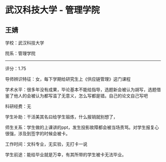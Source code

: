 # 武汉科技大学 - 管理学院

## 王婧

学校：武汉科技大学

院系：管理学院

* * *

评分：1.75

导师辨识特征：女，每下学期给研究生上《供应链管理》这门课程

学术水平：很多年没有成果，毕论基本不能给指导，选题新会被认为胡写，选题借鉴了他人的会被认为都写滥了无意义，怎么写都是错。自己的论文自己写吧

科研经费：无

学生补助：干活美其名曰给学生锻炼，什么报销就别想了，

师生关系：学生做的上课讲的ppt，发生投影故障都会被当场责骂。对学生报复心很强，涉及到签字的时候会被卡。

工作时间：文科专业，无实验，无打卡一说

学生前途：能给毕业就是万幸，有其所带的学生被卡无法毕业。